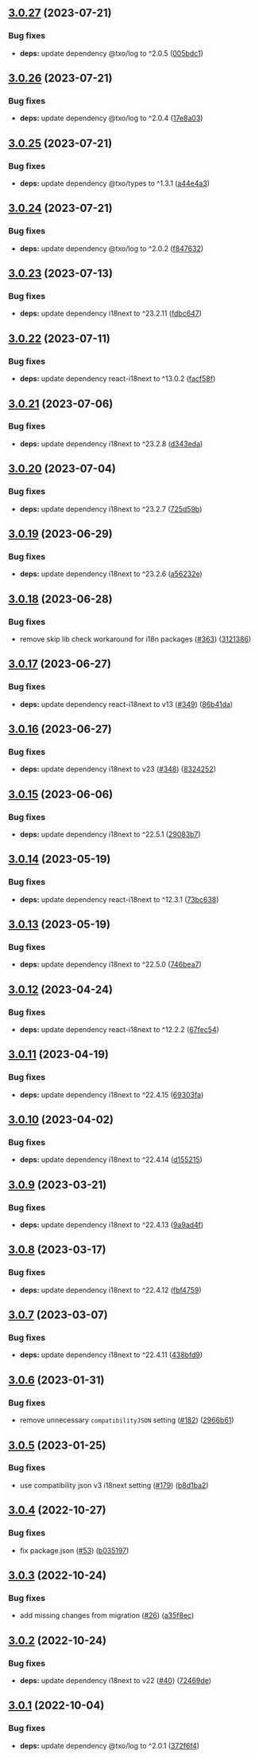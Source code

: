 ## [3.0.27](https://github.com/technology-studio/i18n-react-peer/compare/v3.0.26...v3.0.27) (2023-07-21)


### Bug fixes

* **deps:** update dependency @txo/log to ^2.0.5 ([005bdc1](https://github.com/technology-studio/i18n-react-peer/commit/005bdc18621d7ed2b6e77039f2a5dcdb28c207b6))

## [3.0.26](https://github.com/technology-studio/i18n-react-peer/compare/v3.0.25...v3.0.26) (2023-07-21)


### Bug fixes

* **deps:** update dependency @txo/log to ^2.0.4 ([17e8a03](https://github.com/technology-studio/i18n-react-peer/commit/17e8a03c44ff53d91d98b7a6f05ade9223865b08))

## [3.0.25](https://github.com/technology-studio/i18n-react-peer/compare/v3.0.24...v3.0.25) (2023-07-21)


### Bug fixes

* **deps:** update dependency @txo/types to ^1.3.1 ([a44e4a3](https://github.com/technology-studio/i18n-react-peer/commit/a44e4a3e501406a06121047a0f9969446be9a899))

## [3.0.24](https://github.com/technology-studio/i18n-react-peer/compare/v3.0.23...v3.0.24) (2023-07-21)


### Bug fixes

* **deps:** update dependency @txo/log to ^2.0.2 ([f847632](https://github.com/technology-studio/i18n-react-peer/commit/f847632a76f5004e5feb1eb6c97d4ed2ef22d6fd))

## [3.0.23](https://github.com/technology-studio/i18n-react-peer/compare/v3.0.22...v3.0.23) (2023-07-13)


### Bug fixes

* **deps:** update dependency i18next to ^23.2.11 ([fdbc647](https://github.com/technology-studio/i18n-react-peer/commit/fdbc6470c0556ccb84116b52373c0ff3ebb9c9f6))

## [3.0.22](https://github.com/technology-studio/i18n-react-peer/compare/v3.0.21...v3.0.22) (2023-07-11)


### Bug fixes

* **deps:** update dependency react-i18next to ^13.0.2 ([facf58f](https://github.com/technology-studio/i18n-react-peer/commit/facf58fc6f5179683dee4c992fe35ad4aca2650f))

## [3.0.21](https://github.com/technology-studio/i18n-react-peer/compare/v3.0.20...v3.0.21) (2023-07-06)


### Bug fixes

* **deps:** update dependency i18next to ^23.2.8 ([d343eda](https://github.com/technology-studio/i18n-react-peer/commit/d343eda850dce8936596d40492731078e96afa72))

## [3.0.20](https://github.com/technology-studio/i18n-react-peer/compare/v3.0.19...v3.0.20) (2023-07-04)


### Bug fixes

* **deps:** update dependency i18next to ^23.2.7 ([725d59b](https://github.com/technology-studio/i18n-react-peer/commit/725d59b7c0be4e7fad1e8f5138ab65fd04997eba))

## [3.0.19](https://github.com/technology-studio/i18n-react-peer/compare/v3.0.18...v3.0.19) (2023-06-29)


### Bug fixes

* **deps:** update dependency i18next to ^23.2.6 ([a56232e](https://github.com/technology-studio/i18n-react-peer/commit/a56232e2e2babd14fadbf031e398900aa8bafd86))

## [3.0.18](https://github.com/technology-studio/i18n-react-peer/compare/v3.0.17...v3.0.18) (2023-06-28)


### Bug fixes

* remove skip lib check workaround for i18n packages ([#363](https://github.com/technology-studio/i18n-react-peer/issues/363)) ([3121386](https://github.com/technology-studio/i18n-react-peer/commit/3121386f9ed6b48279d12c6a2bb861aaf23f6bf6))

## [3.0.17](https://github.com/technology-studio/i18n-react-peer/compare/v3.0.16...v3.0.17) (2023-06-27)


### Bug fixes

* **deps:** update dependency react-i18next to v13 ([#349](https://github.com/technology-studio/i18n-react-peer/issues/349)) ([86b41da](https://github.com/technology-studio/i18n-react-peer/commit/86b41dacb2323acfbb3e908bb1acdd7e2dcba331))

## [3.0.16](https://github.com/technology-studio/i18n-react-peer/compare/v3.0.15...v3.0.16) (2023-06-27)


### Bug fixes

* **deps:** update dependency i18next to v23 ([#348](https://github.com/technology-studio/i18n-react-peer/issues/348)) ([8324252](https://github.com/technology-studio/i18n-react-peer/commit/83242528bcd536017bb79c1ab56d37afbe63f5af))

## [3.0.15](https://github.com/technology-studio/i18n-react-peer/compare/v3.0.14...v3.0.15) (2023-06-06)


### Bug fixes

* **deps:** update dependency i18next to ^22.5.1 ([29083b7](https://github.com/technology-studio/i18n-react-peer/commit/29083b7702ff899ad8c42d81d1a739c9a4af848e))

## [3.0.14](https://github.com/technology-studio/i18n-react-peer/compare/v3.0.13...v3.0.14) (2023-05-19)


### Bug fixes

* **deps:** update dependency react-i18next to ^12.3.1 ([73bc638](https://github.com/technology-studio/i18n-react-peer/commit/73bc638f5fc6b8f8f15e007a8fdf992ff4c14b7e))

## [3.0.13](https://github.com/technology-studio/i18n-react-peer/compare/v3.0.12...v3.0.13) (2023-05-19)


### Bug fixes

* **deps:** update dependency i18next to ^22.5.0 ([746bea7](https://github.com/technology-studio/i18n-react-peer/commit/746bea753b27ed65baced680c0b57652ff18d1c4))

## [3.0.12](https://github.com/technology-studio/i18n-react-peer/compare/v3.0.11...v3.0.12) (2023-04-24)


### Bug fixes

* **deps:** update dependency react-i18next to ^12.2.2 ([67fec54](https://github.com/technology-studio/i18n-react-peer/commit/67fec54ea160acff8d2c69ebde18137a07fca71b))

## [3.0.11](https://github.com/technology-studio/i18n-react-peer/compare/v3.0.10...v3.0.11) (2023-04-19)


### Bug fixes

* **deps:** update dependency i18next to ^22.4.15 ([69303fa](https://github.com/technology-studio/i18n-react-peer/commit/69303fa09de378589df23d896e75366cfe7f8b37))

## [3.0.10](https://github.com/technology-studio/i18n-react-peer/compare/v3.0.9...v3.0.10) (2023-04-02)


### Bug fixes

* **deps:** update dependency i18next to ^22.4.14 ([d155215](https://github.com/technology-studio/i18n-react-peer/commit/d15521513572cdb47232aa69cf43b57cd39e1265))

## [3.0.9](https://github.com/technology-studio/i18n-react-peer/compare/v3.0.8...v3.0.9) (2023-03-21)


### Bug fixes

* **deps:** update dependency i18next to ^22.4.13 ([9a9ad4f](https://github.com/technology-studio/i18n-react-peer/commit/9a9ad4faf5e25b020825cc5ef546193d4ced9618))

## [3.0.8](https://github.com/technology-studio/i18n-react-peer/compare/v3.0.7...v3.0.8) (2023-03-17)


### Bug fixes

* **deps:** update dependency i18next to ^22.4.12 ([fbf4759](https://github.com/technology-studio/i18n-react-peer/commit/fbf4759b806621d89424d221be9ae7b8bea03af4))

## [3.0.7](https://github.com/technology-studio/i18n-react-peer/compare/v3.0.6...v3.0.7) (2023-03-07)


### Bug fixes

* **deps:** update dependency i18next to ^22.4.11 ([438bfd9](https://github.com/technology-studio/i18n-react-peer/commit/438bfd96b061711dde8a0ce201ae0895353e4cd2))

## [3.0.6](https://github.com/technology-studio/i18n-react-peer/compare/v3.0.5...v3.0.6) (2023-01-31)


### Bug fixes

* remove unnecessary `compatibilityJSON` setting ([#182](https://github.com/technology-studio/i18n-react-peer/issues/182)) ([2966b61](https://github.com/technology-studio/i18n-react-peer/commit/2966b61f9acdceae545c50c3e8303054a4b500ed))

## [3.0.5](https://github.com/technology-studio/i18n-react-peer/compare/v3.0.4...v3.0.5) (2023-01-25)


### Bug fixes

* use compatibility json v3 i18next setting ([#179](https://github.com/technology-studio/i18n-react-peer/issues/179)) ([b8d1ba2](https://github.com/technology-studio/i18n-react-peer/commit/b8d1ba2729f3bbb4623341334602ccd08ebbf9a3))

## [3.0.4](https://github.com/technology-studio/i18n-react-peer/compare/v3.0.3...v3.0.4) (2022-10-27)


### Bug fixes

* fix package.json ([#53](https://github.com/technology-studio/i18n-react-peer/issues/53)) ([b035197](https://github.com/technology-studio/i18n-react-peer/commit/b03519716a4a043da94e592a8975958046c1a941))

## [3.0.3](https://github.com/technology-studio/i18n-react-peer/compare/v3.0.2...v3.0.3) (2022-10-24)


### Bug fixes

* add missing changes from migration ([#26](https://github.com/technology-studio/i18n-react-peer/issues/26)) ([a35f8ec](https://github.com/technology-studio/i18n-react-peer/commit/a35f8ec4b3412d3706e5fc257237e76bc43398f9))

## [3.0.2](https://github.com/technology-studio/i18n-react-peer/compare/v3.0.1...v3.0.2) (2022-10-24)


### Bug fixes

* **deps:** update dependency i18next to v22 ([#40](https://github.com/technology-studio/i18n-react-peer/issues/40)) ([72469de](https://github.com/technology-studio/i18n-react-peer/commit/72469de56dc5fed8660bba20d80e4339084c6fe9))

## [3.0.1](https://github.com/technology-studio/i18n-react-peer/compare/v3.0.0...v3.0.1) (2022-10-04)


### Bug fixes

* **deps:** update dependency @txo/log to ^2.0.1 ([372f6f4](https://github.com/technology-studio/i18n-react-peer/commit/372f6f4fa5efd5d0b0cc7fe73ed5e6bf5eee3a88))
